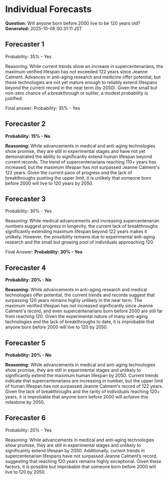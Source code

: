 # Individual Forecasts

**Question:** Will anyone born before 2000 live to be 120 years old?
**Generated:** 2025-10-06 00:31:11 JST

## Forecaster 1

Probability: 35% - Yes  

Reasoning: While current trends show an increase in supercentenarians, the maximum verified lifespan has not exceeded 122 years since Jeanne Calment. Advances in anti-aging research and medicine offer potential, but these technologies are not yet mature enough to reliably extend lifespans beyond the current record in the near term (by 2050). Given the small but non-zero chance of a breakthrough or outlier, a modest probability is justified.  

Final answer: Probability: 35% - Yes

## Forecaster 2

**Probability: 15% - No**

**Reasoning:** While advancements in medical and anti-aging technologies show promise, they are still in experimental stages and have not yet demonstrated the ability to significantly extend human lifespan beyond current records. The trend of supercentenarians reaching 110+ years has increased, but the maximum lifespan has not surpassed Jeanne Calment's 122 years. Given the current pace of progress and the lack of breakthroughs pushing the upper limit, it is unlikely that someone born before 2000 will live to 120 years by 2050.

## Forecaster 3

Probability: 30% - Yes  

Reasoning: While medical advancements and increasing supercentenarian numbers suggest progress in longevity, the current lack of breakthroughs significantly extending maximum lifespan beyond 122 years makes it unlikely. However, the possibility remains due to experimental anti-aging research and the small but growing pool of individuals approaching 120.  

Final Answer: **Probability: 30% - Yes**

## Forecaster 4

**Probability: 20% - No**

**Reasoning:** While advancements in anti-aging research and medical technologies offer potential, the current trends and records suggest that surpassing 120 years remains highly unlikely in the near term. The maximum verified lifespan has not increased significantly since Jeanne Calment's record, and even supercentenarians born before 2000 are still far from reaching 120. Given the experimental nature of many anti-aging technologies and the lack of breakthroughs to date, it is improbable that anyone born before 2000 will live to 120 by 2050.

## Forecaster 5

**Probability: 20% - No**

**Reasoning:** While advancements in medical and anti-aging technologies show promise, they are still in experimental stages and unlikely to significantly extend the maximum human lifespan by 2050. Current trends indicate that supercentenarians are increasing in number, but the upper limit of human lifespan has not surpassed Jeanne Calment's record of 122 years. Given the lack of breakthroughs and the rarity of individuals reaching 120+ years, it is improbable that anyone born before 2000 will achieve this milestone by 2050.

## Forecaster 6

Probability: 20% - Yes

Reasoning: While advancements in medical and anti-aging technologies show promise, they are still in experimental stages and unlikely to significantly extend lifespan by 2050. Additionally, current trends in supercentenarian lifespans have not surpassed Jeanne Calment’s record, suggesting that reaching 120 years remains highly exceptional. Given these factors, it is possible but improbable that someone born before 2000 will live to 120 by 2050.

